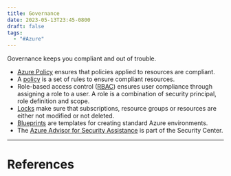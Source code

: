 ```yaml
---
title: Governance
date: 2023-05-13T23:45-0800
draft: false
tags:
  - "#Azure"
---
```

Governance keeps you compliant and out of trouble.

- [Azure Policy](/notes/) ensures that policies applied to resources are compliant.
- A [policy](/notes/) is a set of rules to ensure compliant resources.
- Role-based access control ([RBAC](/notes/computer/microsoft/azure/governance/rbac)) ensures user compliance through assigning a role to a user. A role is a combination of security principal, role definition and scope.
- [Locks](/notes/computer/microsoft/azure/governance/locks) make sure that subscriptions, resource groups or resources are either not modified or not deleted.
- [Blueprints](/notes/) are templates for creating standard Azure environments.
- The [Azure Advisor for Security Assistance](/notes/) is part of the Security Center.


---
# References
